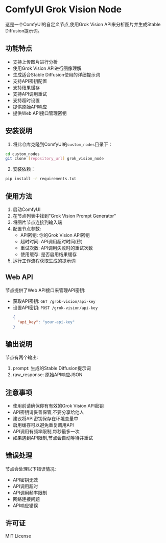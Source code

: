 # ComfyUI Grok Vision Node

这是一个ComfyUI的自定义节点,使用Grok Vision API来分析图片并生成Stable Diffusion提示词。

## 功能特点

- 支持上传图片进行分析
- 使用Grok Vision API进行图像理解
- 生成适合Stable Diffusion使用的详细提示词
- 支持API密钥配置
- 支持结果缓存
- 支持API调用重试
- 支持超时设置
- 提供原始API响应
- 提供Web API接口管理密钥

## 安装说明

1. 将此仓库克隆到ComfyUI的`custom_nodes`目录下：
```bash
cd custom_nodes
git clone [repository_url] grok_vision_node
```

2. 安装依赖：
```bash
pip install -r requirements.txt
```

## 使用方法

1. 启动ComfyUI
2. 在节点列表中找到"Grok Vision Prompt Generator"
3. 将图片节点连接到输入端
4. 配置节点参数:
   - API密钥: 你的Grok Vision API密钥
   - 超时时间: API调用超时时间(秒)
   - 重试次数: API调用失败时的重试次数
   - 使用缓存: 是否启用结果缓存
5. 运行工作流程获取生成的提示词

## Web API

节点提供了Web API接口来管理API密钥:

- 获取API密钥: `GET /grok-vision/api-key`
- 设置API密钥: `POST /grok-vision/api-key`
  ```json
  {
    "api_key": "your-api-key"
  }
  ```

## 输出说明

节点有两个输出:
1. prompt: 生成的Stable Diffusion提示词
2. raw_response: 原始API响应JSON

## 注意事项

- 使用前请确保你有有效的Grok Vision API密钥
- API密钥请妥善保管,不要分享给他人
- 建议将API密钥保存在环境变量中
- 启用缓存可以避免重复调用API
- API调用有频率限制,每秒最多一次
- 如果遇到API限制,节点会自动等待并重试

## 错误处理

节点会处理以下错误情况:
- API密钥无效
- API调用超时
- API调用频率限制
- 网络连接问题
- API响应错误

## 许可证

MIT License 
